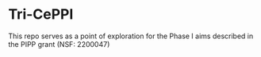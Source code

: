 # Tri-CePPI

This repo serves as a point of exploration for the Phase I aims described in the PIPP grant (NSF: 2200047)
